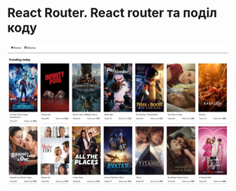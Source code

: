 # React Router. React router та поділ коду

![Creating repo from a template step 1](./assets/5.jpg)

